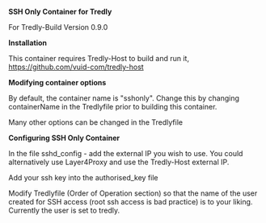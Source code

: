 **SSH Only Container for Tredly**

For Tredly-Build Version 0.9.0

**Installation**

This container requires Tredly-Host to build and run it, https://github.com/vuid-com/tredly-host

**Modifying container options**

By default, the container name is "sshonly". Change this by changing containerName in the Tredlyfile prior to building this container.

Many other options can be changed in the Tredlyfile

**Configuring SSH Only Container**

In the file sshd_config - add the external IP you wish to use. You could alternatively use Layer4Proxy and use the Tredly-Host external IP.

Add your ssh key into the authorised_key file

Modify Tredlyfile (Order of Operation section) so that the name of the user created for SSH access (root ssh access is bad practice) is to your liking. Currently the user is set to tredly.